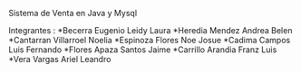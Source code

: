 Sistema de Venta en Java y Mysql

Integrantes : *Becerra Eugenio Leidy Laura *Heredia Mendez Andrea Belen *Cantarran Villarroel Noelia *Espinoza Flores Noe Josue *Cadima Campos Luis Fernando *Flores Apaza Santos Jaime *Carrillo Arandia Franz Luis *Vera Vargas Ariel Leandro
